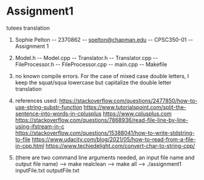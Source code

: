 # Assignment1
tutees translation

1. Sophie Pelton -- 2370862 -- spelton@chapman.edu -- CPSC350-01 -- Assignment 1
2. Model.h -- Model.cpp -- Translator.h -- Translator.cpp -- FileProcessor.h -- FileProcessor.cpp -- main.cpp -- Makefile
3. no known compile errors. For the case of mixed case double letters, I keep the squat/squa lowercase but capitalize the double letter translation
4. references used: 
https://stackoverflow.com/questions/2477850/how-to-use-string-substr-function
https://www.tutorialspoint.com/split-the-sentence-into-words-in-cplusplus
https://www.cplusplus.com
https://stackoverflow.com/questions/7868936/read-file-line-by-line-using-ifstream-in-c
https://stackoverflow.com/questions/15388041/how-to-write-stdstring-to-file
https://www.udacity.com/blog/2021/05/how-to-read-from-a-file-in-cpp.html
https://www.techiedelight.com/convert-char-to-string-cpp/

5. (there are two command line arguments needed, an input file name and output file name) --> make realclean --> make all --> ./assignment1 inputFile.txt outputFile.txt
